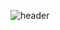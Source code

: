 ![header](https://capsule-render.vercel.app/api?type=wave&color=cdcae2&height=120&section=header&text=Welcome%20to%20hyhy-j's%20Github&fontColor=7a7a7a&fontSize=60%)
